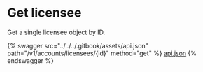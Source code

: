 # Get licensee

Get a single licensee object by ID.

{% swagger src="../../../.gitbook/assets/api.json" path="/v1/accounts/licensees/{id}" method="get" %}
[api.json](../../../.gitbook/assets/api.json)
{% endswagger %}
